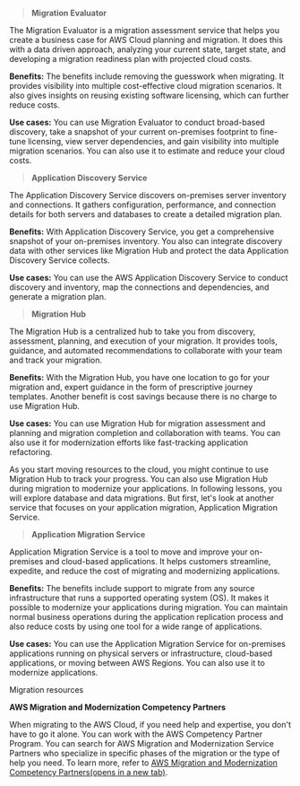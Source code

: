 
> **Migration Evaluator**

The Migration Evaluator is a migration assessment service that helps you create a business case for AWS Cloud planning and migration. It does this with a data driven approach, analyzing your current state, target state, and developing a migration readiness plan with projected cloud costs.

**Benefits:** The benefits include removing the guesswork when migrating. It provides visibility into multiple cost-effective cloud migration scenarios. It also gives insights on reusing existing software licensing, which can further reduce costs.

**Use cases:** You can use Migration Evaluator to conduct broad-based discovery, take a snapshot of your current on-premises footprint to fine-tune licensing, view server dependencies, and gain visibility into multiple migration scenarios. You can also use it to estimate and reduce your cloud costs.


> **Application Discovery Service**

The Application Discovery Service discovers on-premises server inventory and connections. It gathers configuration, performance, and connection details for both servers and databases to create a detailed migration plan.

**Benefits:** With Application Discovery Service, you get a comprehensive snapshot of your on-premises inventory. You also can integrate discovery data with other services like Migration Hub and protect the data Application Discovery Service collects.

**Use cases:** You can use the AWS Application Discovery Service to conduct discovery and inventory, map the connections and dependencies, and generate a migration plan.



> **Migration Hub**

The Migration Hub is a centralized hub to take you from discovery, assessment, planning, and execution of your migration. It provides tools, guidance, and automated recommendations to collaborate with your team and track your migration.

**Benefits:** With the Migration Hub, you have one location to go for your migration and, expert guidance in the form of prescriptive journey templates. Another benefit is cost savings because there is no charge to use Migration Hub.

**Use cases:** You can use Migration Hub for migration assessment and planning and migration completion and collaboration with teams. You can also use it for modernization efforts like fast-tracking application refactoring.


As you start moving resources to the cloud, you might continue to use Migration Hub to track your progress. You can also use Migration Hub during migration to modernize your applications. In following lessons, you will explore database and data migrations. But first, let's look at another service that focuses on your application migration, Application Migration Service.


> **Application Migration Service**

Application Migration Service is a tool to move and improve your on-premises and cloud-based applications. It helps customers streamline, expedite, and reduce the cost of migrating and modernizing applications.

**Benefits:** The benefits include support to migrate from any source infrastructure that runs a supported operating system (OS). It makes it possible to modernize your applications during migration. You can maintain normal business operations during the application replication process and also reduce costs by using one tool for a wide range of applications.

**Use cases:** You can use the Application Migration Service for on-premises applications running on physical servers or infrastructure, cloud-based applications, or moving between AWS Regions. You can also use it to modernize applications.




Migration resources

**AWS Migration and Modernization Competency Partners**

When migrating to the AWS Cloud, if you need help and expertise, you don't have to go it alone. You can work with the AWS Competency Partner Program. You can search for AWS Migration and Modernization Service Partners who specialize in specific phases of the migration or the type of help you need. To learn more, refer to [AWS Migration and Modernization Competency Partners(opens in a new tab)](https://aws.amazon.com/migration/partner-solutions/?blog-posts-cards.sort-by=item.additionalFields.createdDate&blog-posts-cards.sort-order=desc&partner-case-studies-cards.sort-by=item.additionalFields.sortDate&partner-case-studies-cards.sort-order=desc).